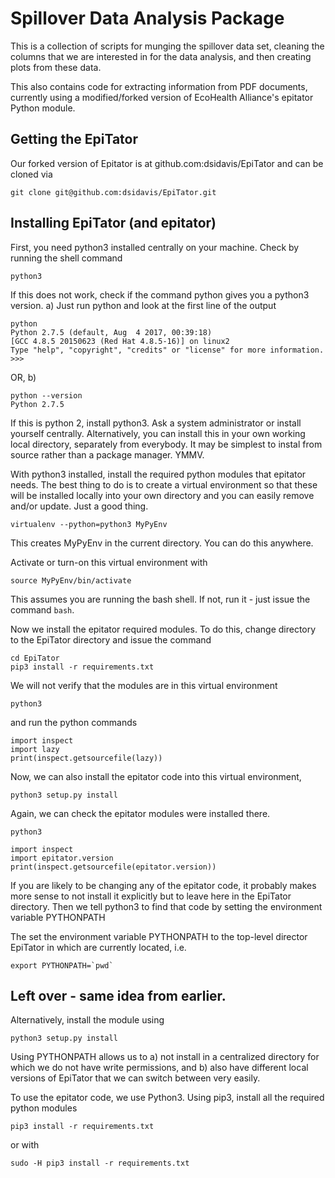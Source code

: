 # Spillover Data Analysis Package

This is a collection of scripts for munging the spillover data set,
cleaning the columns that we are interested in for the data analysis,
and then creating plots from these data.

This also contains code for extracting information from PDF documents, currently using 
a modified/forked version of EcoHealth Alliance's epitator Python module.

## Getting the EpiTator

Our forked version of Epitator is at 
   github.com:dsidavis/EpiTator
and can be cloned via
```
git clone git@github.com:dsidavis/EpiTator.git
```

## Installing EpiTator (and epitator)

First, you need python3 installed centrally on your machine.
Check by running the shell command 

```
python3
```

If this does not work, check if the command python gives you a python3
version. a) Just run python and look at the first line of the output

```
python
Python 2.7.5 (default, Aug  4 2017, 00:39:18) 
[GCC 4.8.5 20150623 (Red Hat 4.8.5-16)] on linux2
Type "help", "copyright", "credits" or "license" for more information.
>>> 
```

OR, b) 

```
python --version
Python 2.7.5
```
	
If this is python 2, install python3. Ask a system administrator
or install yourself centrally. Alternatively, you can install this in your own 
working local directory, separately from everybody.	 It may be simplest to instal
from source rather than a package manager. YMMV.

With python3 installed, install the required python modules that epitator needs.
The best thing to do is to create a virtual environment so that these will be installed
locally into your own directory and you can easily remove and/or update. Just a good thing.

```
virtualenv --python=python3 MyPyEnv
```

This creates MyPyEnv in the current directory. You can do this anywhere.

Activate or turn-on this virtual environment with

```
source MyPyEnv/bin/activate
```

This assumes you are running the bash shell. If not, run it - just issue the command `bash`.


Now we install the epitator required modules.
To do this, change directory to the EpiTator directory and issue the command

```
cd EpiTator
pip3 install -r requirements.txt
```

We will not verify that the modules are in this virtual environment

```
python3
```
and run the python commands

```
import inspect
import lazy
print(inspect.getsourcefile(lazy))
```

Now, we can also install the epitator code into this virtual environment,

```
python3 setup.py install
```

Again, we can check the epitator modules  were installed there.

```
python3
```
```
import inspect
import epitator.version
print(inspect.getsourcefile(epitator.version))
```


If you are likely to be changing any of the epitator code,
it probably makes more sense to not install it explicitly
but to leave here in the EpiTator directory.
Then we tell python3 to find that code by setting the environment
variable PYTHONPATH

The set the environment variable
PYTHONPATH to the top-level director EpiTator in which are currently located, i.e.

```
export PYTHONPATH=`pwd`
```

## Left over - same idea from earlier.

Alternatively, install the module using
```
python3 setup.py install
```
Using PYTHONPATH allows us to a) not install in a centralized directory 
for which we do not have write permissions, and b) also 
have different local versions of EpiTator that we can switch between very easily.

To use the epitator code, we use Python3.
Using pip3, install all the required python modules
```
pip3 install -r requirements.txt 
```
or with
```
sudo -H pip3 install -r requirements.txt 
```


